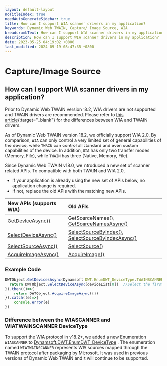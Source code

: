 ```yaml
---
layout: default-layout
noTitleIndex: true
needAutoGenerateSidebar: true
title: How can I support WIA scanner drivers in my application?
keywords: Dynamic Web TWAIN, Capture/ Image Source, WIA
breadcrumbText: How can I support WIA scanner drivers in my application?
description: How can I support WIA scanner drivers in my application?
date: 2023-05-25 04:19:02 +0800
last_modified: 2024-09-19 08:47:35 +0800
---
```


# Capture/Image Source

## How can I support WIA scanner drivers in my application?

Prior to Dynamic Web TWAIN version 18.2, WIA drivers are not supported and TWAIN drivers are recommended. Please refer to [this article](/_articles/faq/difference-between-Twain-and-wia.md){:target="_blank"} for the differences between WIA and TWAIN drivers.

As of Dynamic Web TWAIN version 18.2, we officially support WIA 2.0. By comparison, `WIA` can only control a very limited set of general capabilities of the device, while `TWAIN` can control all standard and even custom capabilities of the device. In addition, `WIA` has only two transfer modes (Memory, File), while `TWAIN` has three (Native, Memory, File).

Since Dynamic Web TWAIN v18.0, we introduced a new set of scanner related APIs.
To compatible with both TWAIN and WIA 2.0, 
- If your application is already using the new set of APIs below, no application change is required.
- If not, replace the old APIs with the matching new APIs.

| New APIs (supports WIA) | Old APIs |
|:-|:-|
| [GetDeviceAsync()](https://www.dynamsoft.com/web-twain/docs/info/api/WebTwain_Acquire.html#getdevicesasync) | [GetSourceNames()](https://www.dynamsoft.com/web-twain/docs/info/api/WebTwain_Acquire.html#getsourcenames), [GetSourceNamesAsync()](https://www.dynamsoft.com/web-twain/docs/info/api/WebTwain_Acquire.html#getsourcenamesasync)|
| [SelectDeviceAsync()](https://www.dynamsoft.com/web-twain/docs/info/api/WebTwain_Acquire.html#selectdeviceasync) | [SelectSourceByIndex()](https://www.dynamsoft.com/web-twain/docs/info/api/WebTwain_Acquire.html#selectsourcebyindex), [SelectSourceByIndexAsync()](https://www.dynamsoft.com/web-twain/docs/info/api/WebTwain_Acquire.html#selectsourcebyindexasync) |
| [SelectSourceAsync()](https://www.dynamsoft.com/web-twain/docs/info/api/WebTwain_Acquire.html#selectsourceasync) | [SelectSource()](https://www.dynamsoft.com/web-twain/docs/info/api/WebTwain_Acquire.html#selectsource) |
| [AcquireImageAsync()](https://www.dynamsoft.com/web-twain/docs/info/api/WebTwain_Acquire.html#acquireimageasync) | [AcquireImage()](https://www.dynamsoft.com/web-twain/docs/info/api/WebTwain_Acquire.html#acquireimage) |

### Example Code

```javascript
DWTObject.GetDevicesAsync(Dynamsoft.DWT.EnumDWT_DeviceType.TWAINSCANNER|Dynamsoft.DWT.EnumDWT_DeviceType.WIASCANNER).then((deviceList)=>{
  return DWTObject.SelectDeviceAsync(deviceList[0])  //Select the first device
}).then(()=>{
    return DWTObject.AcquireImageAsync({}) 
}).catch((e)=>{
    console.error(e)
})
```

### Difference between the WIASCANNER and WIATWAINSCANNER DeviceType
To support the WIA protocol in v18.2+, we added a new Enumeration `WIASCANNER` to [Dynamsoft.DWT.EnumDWT_DeviceType](https://www.dynamsoft.com/web-twain/docs/info/api/Dynamsoft_Enum.html?ver=latest&&cVer=true#dynamsoftdwtenumdwt_devicetype) . The enumeration named `WIATWAINSCANNER` represents WIA sources mapped through the TWAIN protocol after packaging by Microsoft. It was used in previous versions of Dynamic Web TWAIN and it will continue to be supported.
